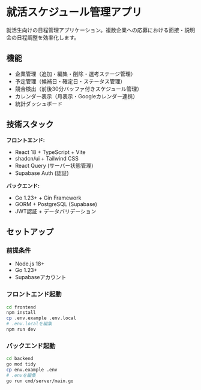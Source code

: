 # 就活スケジュール管理アプリ

就活生向けの日程管理アプリケーション。複数企業への応募における面接・説明会の日程調整を効率化します。

## 機能

- 企業管理（追加・編集・削除・選考ステージ管理）
- 予定管理（候補日・確定日・ステータス管理）
- 競合検出（前後30分バッファ付きスケジュール管理）
- カレンダー表示（月表示・Googleカレンダー連携）
- 統計ダッシュボード

## 技術スタック

**フロントエンド:**
- React 18 + TypeScript + Vite
- shadcn/ui + Tailwind CSS
- React Query (サーバー状態管理)
- Supabase Auth (認証)

**バックエンド:**
- Go 1.23+ + Gin Framework
- GORM + PostgreSQL (Supabase)
- JWT認証 + データバリデーション

## セットアップ

### 前提条件
- Node.js 18+
- Go 1.23+
- Supabaseアカウント

### フロントエンド起動
```bash
cd frontend
npm install
cp .env.example .env.local
# .env.localを編集
npm run dev
```

### バックエンド起動
```bash
cd backend
go mod tidy
cp env.example .env
# .envを編集
go run cmd/server/main.go
```
